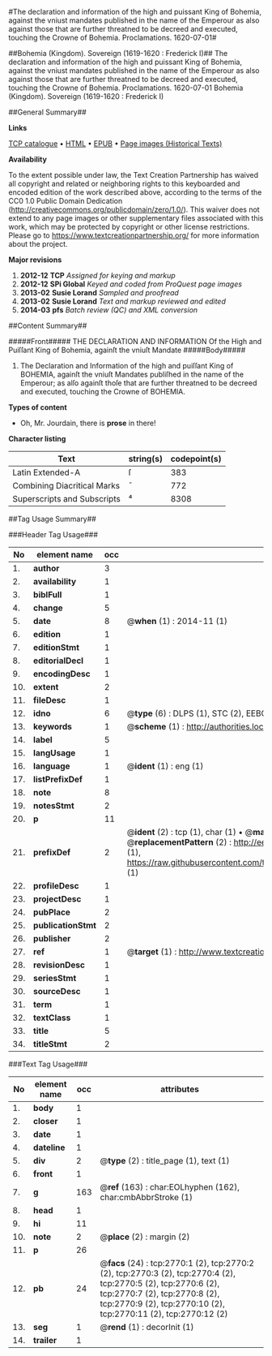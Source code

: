 #The declaration and information of the high and puissant King of Bohemia, against the vniust mandates published in the name of the Emperour as also against those that are further threatned to be decreed and executed, touching the Crowne of Bohemia. Proclamations. 1620-07-01#

##Bohemia (Kingdom). Sovereign (1619-1620 : Frederick I)##
The declaration and information of the high and puissant King of Bohemia, against the vniust mandates published in the name of the Emperour as also against those that are further threatned to be decreed and executed, touching the Crowne of Bohemia.
Proclamations. 1620-07-01
Bohemia (Kingdom). Sovereign (1619-1620 : Frederick I)

##General Summary##

**Links**

[TCP catalogue](http://www.ota.ox.ac.uk/tcp/)  • 
[HTML](http://tei.it.ox.ac.uk/tcp/Texts-HTML/free/A01/A01238.html)  • 
[EPUB](http://tei.it.ox.ac.uk/tcp/Texts-EPUB/free/A01/A01238.epub) • 
[Page images (Historical Texts)](https://historicaltexts.jisc.ac.uk/eebo-99838394e)

**Availability**

To the extent possible under law, the Text Creation Partnership has waived all copyright and related or neighboring rights to this keyboarded and encoded edition of the work described above, according to the terms of the CC0 1.0 Public Domain Dedication (http://creativecommons.org/publicdomain/zero/1.0/). This waiver does not extend to any page images or other supplementary files associated with this work, which may be protected by copyright or other license restrictions. Please go to https://www.textcreationpartnership.org/ for more information about the project.

**Major revisions**

1. __2012-12__ __TCP__ *Assigned for keying and markup*
1. __2012-12__ __SPi Global__ *Keyed and coded from ProQuest page images*
1. __2013-02__ __Susie Lorand__ *Sampled and proofread*
1. __2013-02__ __Susie Lorand__ *Text and markup reviewed and edited*
1. __2014-03__ __pfs__ *Batch review (QC) and XML conversion*

##Content Summary##

#####Front#####
THE DECLARATION AND INFORMATION Of the High and Puiſſant King of Bohemia, againſt the vniuſt Mandate
#####Body#####

1. The Declaration and Information of the high and puiſſant King of BOHEMIA, againſt the vniuſt Mandates publiſhed in the name of the Emperour; as alſo againſt thoſe that are further threatned to be decreed and executed, touching the Crowne of BOHEMIA.

**Types of content**

  * Oh, Mr. Jourdain, there is **prose** in there!

**Character listing**


|Text|string(s)|codepoint(s)|
|---|---|---|
|Latin Extended-A|ſ|383|
|Combining             Diacritical Marks|̄|772|
|Superscripts             and Subscripts|⁴|8308|

##Tag Usage Summary##

###Header Tag Usage###

|No|element name|occ|attributes|
|---|---|---|---|
|1.|__author__|3||
|2.|__availability__|1||
|3.|__biblFull__|1||
|4.|__change__|5||
|5.|__date__|8| @__when__ (1) : 2014-11 (1)|
|6.|__edition__|1||
|7.|__editionStmt__|1||
|8.|__editorialDecl__|1||
|9.|__encodingDesc__|1||
|10.|__extent__|2||
|11.|__fileDesc__|1||
|12.|__idno__|6| @__type__ (6) : DLPS (1), STC (2), EEBO-CITATION (1), PROQUEST (1), VID (1)|
|13.|__keywords__|1| @__scheme__ (1) : http://authorities.loc.gov/ (1)|
|14.|__label__|5||
|15.|__langUsage__|1||
|16.|__language__|1| @__ident__ (1) : eng (1)|
|17.|__listPrefixDef__|1||
|18.|__note__|8||
|19.|__notesStmt__|2||
|20.|__p__|11||
|21.|__prefixDef__|2| @__ident__ (2) : tcp (1), char (1)  •  @__matchPattern__ (2) : ([0-9\-]+):([0-9IVX]+) (1), (.+) (1)  •  @__replacementPattern__ (2) : http://eebo.chadwyck.com/downloadtiff?vid=$1&page=$2 (1), https://raw.githubusercontent.com/textcreationpartnership/Texts/master/tcpchars.xml#$1 (1)|
|22.|__profileDesc__|1||
|23.|__projectDesc__|1||
|24.|__pubPlace__|2||
|25.|__publicationStmt__|2||
|26.|__publisher__|2||
|27.|__ref__|1| @__target__ (1) : http://www.textcreationpartnership.org/docs/. (1)|
|28.|__revisionDesc__|1||
|29.|__seriesStmt__|1||
|30.|__sourceDesc__|1||
|31.|__term__|1||
|32.|__textClass__|1||
|33.|__title__|5||
|34.|__titleStmt__|2||


###Text Tag Usage###

|No|element name|occ|attributes|
|---|---|---|---|
|1.|__body__|1||
|2.|__closer__|1||
|3.|__date__|1||
|4.|__dateline__|1||
|5.|__div__|2| @__type__ (2) : title_page (1), text (1)|
|6.|__front__|1||
|7.|__g__|163| @__ref__ (163) : char:EOLhyphen (162), char:cmbAbbrStroke (1)|
|8.|__head__|1||
|9.|__hi__|11||
|10.|__note__|2| @__place__ (2) : margin (2)|
|11.|__p__|26||
|12.|__pb__|24| @__facs__ (24) : tcp:2770:1 (2), tcp:2770:2 (2), tcp:2770:3 (2), tcp:2770:4 (2), tcp:2770:5 (2), tcp:2770:6 (2), tcp:2770:7 (2), tcp:2770:8 (2), tcp:2770:9 (2), tcp:2770:10 (2), tcp:2770:11 (2), tcp:2770:12 (2)|
|13.|__seg__|1| @__rend__ (1) : decorInit (1)|
|14.|__trailer__|1||
